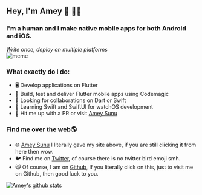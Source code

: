 ## Hey, I'm Amey :wave:  :man_technologist:

### I'm a human and I make native mobile apps for both Android and iOS.

  *Write once, deploy on multiple platforms*
  <br>
![meme](https://user-images.githubusercontent.com/48415436/90749865-ac52a000-e2dc-11ea-9141-ca27d78eb19c.jpg) 

### What exactly do I do:
* 🖥️ Develop applications on Flutter
* 🔬 Build, test and deliver Flutter mobile apps using Codemagic
* 🍁 Looking for collaborations on Dart or Swift
* 🙏 Learning Swift and SwiftUI for watchOS development
* 💁 Hit me up with a PR or visit [Amey Sunu](https://amey.live)


### Find me over the web🌎
* 🌐 [Amey Sunu](https://amey.live) I literally gave my site above, if you are still clicking it from here then wow.
* 🐦 Find me on [Twitter](https://twitter.com/ameysunu), of course there is no twitter bird emoji smh.
* 😺 Of course, I am on [Github](https://github.com/ameysunu), If you literally click on this, just to visit me on Github, then good luck to you.

[![Amey's github stats](https://github-readme-stats.vercel.app/api?username=ameysunu&&show_icons=true&bg_color=FFFFFF&title_color=63409E&icon_color=FF8964)](https://github.com/anuraghazra/github-readme-stats)